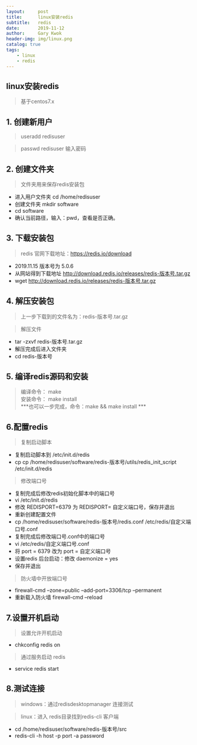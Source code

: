 ```yaml
---
layout:     post
title:      linux安装redis
subtitle:   redis
date:       2019-11-12
author:     Gary Kwok
header-img: img/linux.png
catalog: true
tags:
    - linux
    - redis
---
```

## linux安装redis
> 基于centos7.x

## 1. 创建新用户
> useradd redisuser  

> passwd redisuser 输入密码  

## 2. 创建文件夹
> 文件夹用来保存redis安装包
+ 进入用户文件夹 cd /home/redisuser  
+ 创建文件夹 mkdir software  
+ cd software
+ 确认当前路径，输入：pwd，查看是否正确。  
## 3. 下载安装包
> redis 官网下载地址：https://redis.io/download
+ 2019.11.15 版本号为 5.0.6  
+ 从网站得到下载地址 http://download.redis.io/releases/redis-版本号.tar.gz  
+ wget http://download.redis.io/releases/redis-版本号.tar.gz
## 4. 解压安装包 
> 上一步下载到的文件名为：redis-版本号.tar.gz
  
> 解压文件
+ tar -zxvf redis-版本号.tar.gz
+ 解压完成后进入文件夹  
+ cd redis-版本号
  
## 5. 编译redis源码和安装  
> 编译命令： make  
> 安装命令： make install    
***也可以一步完成，命令：make && make install  ***  

## 6.配置redis  
> 复制启动脚本  
+ 复制启动脚本到 /etc/init.d/redis  
+ cp cp /home/redisuser/software/redis-版本号/utils/redis_init_script /etc/init.d/redis  
> 修改端口号  
+ 复制完成后修改redis初始化脚本中的端口号   
+ vi /etc/init.d/redis    
+ 修改 REDISPORT=6379 为 REDISPORT= 自定义端口号，保存并退出  
+ 重新创建配置文件  
+ cp /home/redisuser/software/redis-版本号/redis.conf /etc/redis/自定义端口号.conf  
+ 复制完成后修改端口号.conf中的端口号    
+ vi /etc/redis/自定义端口号.conf  
+ 将 port = 6379 改为 port = 自定义端口号  
+ 设置redis 后台启动：修改 daemonize = yes   
+ 保存并退出  

> 防火墙中开放端口号 
+ firewall-cmd –zone=public –add-port=3306/tcp –permanent  
+ 重新载入防火墙 firewall-cmd –reload   
>
## 7.设置开机启动  
> 设置允许开机启动  
+ chkconfig redis on  
> 通过服务启动 redis
+ service redis start  

## 8.测试连接 
> windows：通过redisdesktopmanager 连接测试  
  
> linux：进入 redis目录找到redis-cli 客户端  
+ cd  /home/redisuser/software/redis-版本号/src  
+ redis-cli -h host -p port -a password  

